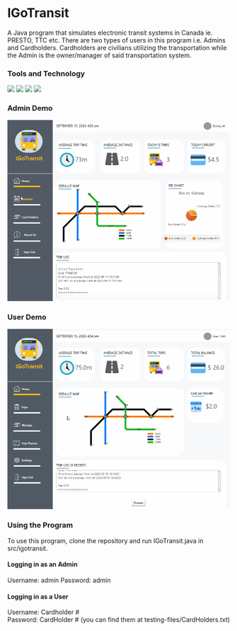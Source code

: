 # IGoTransit
A Java program that simulates electronic transit systems in Canada ie. PRESTO, TTC etc. There are two types of users in this program i.e. Admins and Cardholders. Cardholders are civilians utilizing the transportation while the Admin is the owner/manager of said transportation system. 





### Tools and Technology
![](https://img.shields.io/badge/Code-Java-informational?style=flat&logo=logo_name&logoColor=white&color=2bbc8a) ![](https://img.shields.io/badge/GUI-JavaFX-informational?style=flat&logo=logo_name&logoColor=white&color=2bbc8a) ![](https://img.shields.io/badge/Editor-Eclipse-informational?style=flat&logo=logo_name&logoColor=white&color=2bbc8a) ![](https://img.shields.io/badge/OS-Windows-informational?style=flat&logo=logo_name&logoColor=white&color=2bbc8a)


### Admin Demo
![](src/igotransit/assets/AdminDemo.gif)

### User Demo
![](src/igotransit/assets/UserDemo.gif)

### Using the Program
To use this program, clone the repository and run IGoTransit.java in src/igotransit. 

#### Logging in as an Admin

   Username: admin 
   Password: admin 

#### Logging in as a User
   Username: Cardholder #  
   Password: CardHolder # 
   (you can find them at testing-files/CardHolders.txt) 
   
